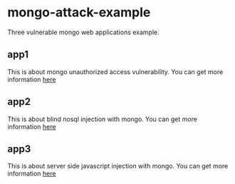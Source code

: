 mongo-attack-example
====================

Three vulnerable mongo web applications example.

## app1

This is about mongo unauthorized access vulnerability. You can get more information [here](http://tinple.io/tech/mongo-security-part-one)

## app2

This is about blind nosql injection with mongo. You can get more information [here](http://tinple.io/tech/mongo-security-part-two)

## app3

This is about server side javascript injection with mongo. You can get more information [here](http://tinple.io/tech/mongo-security-part-three)